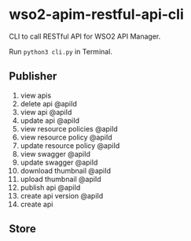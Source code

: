 # wso2-apim-restful-api-cli
CLI to call RESTful API for WSO2 API Manager.

Run `python3 cli.py` in Terminal.

## Publisher

1. view apis
2. delete api @apiId
3. view api @apiId
4. update api @apiId
5. view resource policies @apiId
6. view resource policy @apiId
7. update resource policy @apiId
8. view swagger @apiId
9. update swagger @apiId
10. download thumbnail @apiId
11. upload thumbnail @apiId
12. publish api @apiId
13. create api version @apiId
14. create api

## Store
